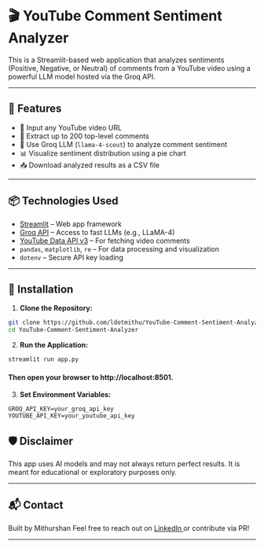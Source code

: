 # 🎬 YouTube Comment Sentiment Analyzer

This is a Streamlit-based web application that analyzes sentiments (Positive, Negative, or Neutral) of comments from a YouTube video using a powerful LLM model hosted via the Groq API.

---

## 🚀 Features

- 🔗 Input any YouTube video URL
- 💬 Extract up to 200 top-level comments
- 🧠 Use Groq LLM (`llama-4-scout`) to analyze comment sentiment
- 📊 Visualize sentiment distribution using a pie chart
- 📥 Download analyzed results as a CSV file

---

## 📦 Technologies Used

- [Streamlit](https://streamlit.io/) – Web app framework
- [Groq API](https://console.groq.com/) – Access to fast LLMs (e.g., LLaMA-4)
- [YouTube Data API v3](https://developers.google.com/youtube/v3) – For fetching video comments
- `pandas`, `matplotlib`, `re` – For data processing and visualization
- `dotenv` – Secure API key loading

---

## 🧪 Installation

1. **Clone the Repository:**

```bash
git clone https://github.com/ldotmithu/YouTube-Comment-Sentiment-Analyzer.git
cd YouTube-Comment-Sentiment-Analyzer
```

2. **Run the Application:**
```bash
streamlit run app.py
```
#### Then open your browser to http://localhost:8501.

3. **Set Environment Variables:**
```.env
GROQ_API_KEY=your_groq_api_key
YOUTUBE_API_KEY=your_youtube_api_key
```

## 🛡️ Disclaimer

This app uses AI models and may not always return perfect results. It is meant for educational or exploratory purposes only.

---
## 📬 Contact

Built by Mithurshan
Feel free to reach out on [LinkedIn ](https://www.linkedin.com/in/mithurshan6) or contribute via PR!

---